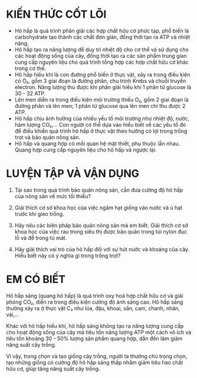 # KIẾN THỨC CỐT LÕI

- Hô hấp là quá trình phân giải các hợp chất hữu cơ phức tạp, phổ biến là carbohydrate tạo thành các chất đơn giản, đồng thời tạo ra ATP và nhiệt năng.
- Hô hấp tạo ra năng lượng để duy trì nhiệt độ cho cơ thể và sử dụng cho các hoạt động sống của cây, đồng thời tạo ra các sản phẩm trung gian cung cấp nguyên liệu cho quá trình tổng hợp các hợp chất hữu cơ khác trong cơ thể.
- Hô hấp hiếu khí là con đường phổ biến ở thực vật, xảy ra trong điều kiện có O₂, gồm 3 giai đoạn là đường phân, chu trình Krebs và chuỗi truyền electron. Năng lượng thu được khi phân giải hiếu khí 1 phân tử glucose là 30 - 32 ATP.
- Lên men diễn ra trong điều kiện môi trường thiếu O₂, gồm 2 giai đoạn là đường phân và lên men; 1 phân tử glucose qua lên men chỉ thu được 2 ATP.
- Hô hấp chịu ảnh hưởng của nhiều yếu tố môi trường như nhiệt độ, nước, hàm lượng CO₂,... Con người có thể dựa vào hiểu biết về các yếu tố đó để điều khiển quá trình hô hấp ở thực vật theo hướng có lợi trong trồng trọt và bảo quản nông sản.
- Hô hấp và quang hợp có mối quan hệ mật thiết, phụ thuộc lẫn nhau. Quang hợp cung cấp nguyên liệu cho hô hấp và ngược lại.

# LUYỆN TẬP VÀ VẬN DỤNG

1. Tại sao trong quá trình bảo quản nông sản, cần đưa cường độ hô hấp của nông sản về mức tối thiểu?

2. Giải thích cơ sở khoa học của việc ngâm hạt giống vào nước và ủ hạt trước khi gieo trồng.

3. Hãy nêu các biện pháp bảo quản nông sản mà em biết. Giải thích cơ sở khoa học của việc rau trong siêu thị được bảo quản trong túi nylon đục lỗ và để trong tủ mát.

4. Hãy giải thích vai trò của hô hấp đối với sự hút nước và khoáng của cây. Hiểu biết này có ý nghĩa gì trong trồng trọt?

# EM CÓ BIẾT

Hô hấp sáng (quang hô hấp) là quá trình oxy hoá hợp chất hữu cơ và giải phóng CO₂, diễn ra trong điều kiện cường độ ánh sáng cao. Hô hấp sáng thường xảy ra ở thực vật C₃ như lúa, đậu, khoai, sắn, cam, chanh, nhãn, vải,...

Khác với hô hấp hiếu khí, hô hấp sáng không tạo ra năng lượng cung cấp cho hoạt động sống của cây mà tiêu tốn năng lượng ATP một cách vô ích và tiêu tốn khoảng 30 - 50% lượng sản phẩm quang hợp, dẫn đến làm giảm năng suất cây trồng.

Vì vậy, trong chọn và tạo giống cây trồng, người ta thường chú trọng chọn, tạo những giống có cường độ hô hấp sáng thấp nhằm giảm tiêu hao chất hữu cơ, giúp tăng năng suất cây trồng.